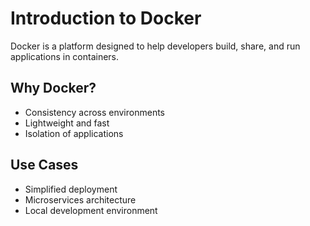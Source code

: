 # Introduction to Docker

Docker is a platform designed to help developers build, share, and run applications in containers.

## Why Docker?

- Consistency across environments
- Lightweight and fast
- Isolation of applications

## Use Cases

- Simplified deployment
- Microservices architecture
- Local development environment